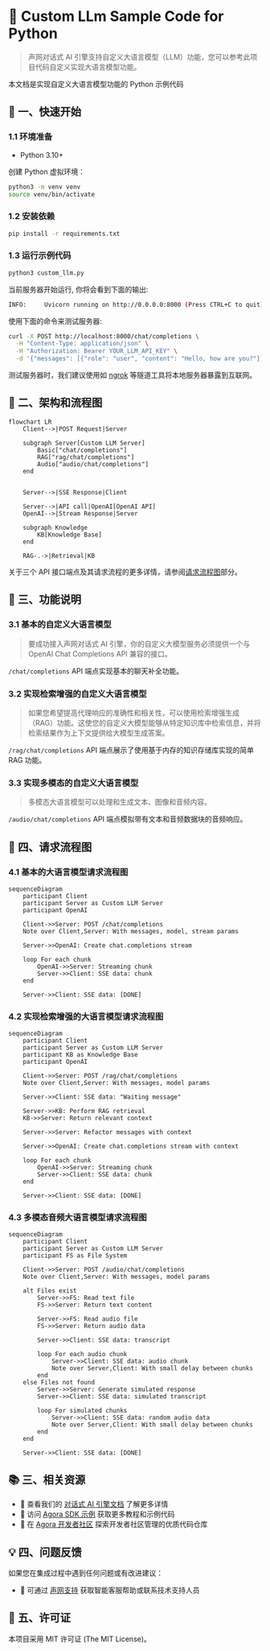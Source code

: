 # 🌟 Custom LLm Sample Code for Python

> 声网对话式 AI 引擎支持自定义大语言模型（LLM）功能，您可以参考此项目代码自定义实现大语言模型功能。

本文档是实现自定义大语言模型功能的 Python 示例代码

## 🚀 一、快速开始

### 1.1 环境准备

- Python 3.10+

创建 Python 虚拟环境：

```bash
python3 -m venv venv
source venv/bin/activate
```

### 1.2 安装依赖

```bash
pip install -r requirements.txt
```

### 1.3 运行示例代码

```bash
python3 custom_llm.py
```

当前服务器开始运行, 你将会看到下面的输出:

```bash
INFO:     Uvicorn running on http://0.0.0.0:8000 (Press CTRL+C to quit)
```

使用下面的命令来测试服务器:

```bash
curl -X POST http://localhost:8000/chat/completions \
  -H "Content-Type: application/json" \
  -H "Authorization: Bearer YOUR_LLM_API_KEY" \
  -d '{"messages": [{"role": "user", "content": "Hello, how are you?"}], "stream": true, "model": "gpt-4o-mini"}'
```
测试服务器时，我们建议使用如 [ngrok](https://ngrok.com/) 等隧道工具将本地服务器暴露到互联网。

## 🔄 二、架构和流程图

```mermaid
flowchart LR
    Client-->|POST Request|Server

    subgraph Server[Custom LLM Server]
        Basic["chat/completions"]
        RAG["rag/chat/completions"]
        Audio["audio/chat/completions"]
    end


    Server-->|SSE Response|Client

    Server-->|API call|OpenAI[OpenAI API]
    OpenAI-->|Stream Response|Server

    subgraph Knowledge
        KB[Knowledge Base]
    end

    RAG-.->|Retrieval|KB
```

关于三个 API 接口端点及其请求流程的更多详情，请参阅[请求流程图](#-四请求流程图)部分。

## 📖 三、功能说明

### 3.1 基本的自定义大语言模型

> 要成功接入声网对话式 AI 引擎，你的自定义大模型服务必须提供一个与 OpenAI Chat Completions API 兼容的接口。

`/chat/completions` API 端点实现基本的聊天补全功能。

### 3.2 实现检索增强的自定义大语言模型

> 如果您希望提高代理响应的准确性和相关性，可以使用检索增强生成（RAG）功能。这使您的自定义大模型能够从特定知识库中检索信息，并将检索结果作为上下文提供给大模型生成答案。

`/rag/chat/completions` API 端点展示了使用基于内存的知识存储库实现的简单 RAG 功能。

### 3.3 实现多模态的自定义大语言模型

> 多模态大语言模型可以处理和生成文本、图像和音频内容。

`/audio/chat/completions` API 端点模拟带有文本和音频数据块的音频响应。

## 📝 四、请求流程图

### 4.1 基本的大语言模型请求流程图

```mermaid
sequenceDiagram
    participant Client
    participant Server as Custom LLM Server
    participant OpenAI

    Client->>Server: POST /chat/completions
    Note over Client,Server: With messages, model, stream params

    Server->>OpenAI: Create chat.completions stream

    loop For each chunk
        OpenAI->>Server: Streaming chunk
        Server->>Client: SSE data: chunk
    end

    Server->>Client: SSE data: [DONE]
```

### 4.2 实现检索增强的大语言模型请求流程图

```mermaid
sequenceDiagram
    participant Client
    participant Server as Custom LLM Server
    participant KB as Knowledge Base
    participant OpenAI

    Client->>Server: POST /rag/chat/completions
    Note over Client,Server: With messages, model params

    Server->>Client: SSE data: "Waiting message"

    Server->>KB: Perform RAG retrieval
    KB->>Server: Return relevant context

    Server->>Server: Refactor messages with context

    Server->>OpenAI: Create chat.completions stream with context

    loop For each chunk
        OpenAI->>Server: Streaming chunk
        Server->>Client: SSE data: chunk
    end

    Server->>Client: SSE data: [DONE]
```

### 4.3 多模态音频大语言模型请求流程图

```mermaid
sequenceDiagram
    participant Client
    participant Server as Custom LLM Server
    participant FS as File System

    Client->>Server: POST /audio/chat/completions
    Note over Client,Server: With messages, model params

    alt Files exist
        Server->>FS: Read text file
        FS->>Server: Return text content

        Server->>FS: Read audio file
        FS->>Server: Return audio data

        Server->>Client: SSE data: transcript

        loop For each audio chunk
            Server->>Client: SSE data: audio chunk
            Note over Server,Client: With small delay between chunks
        end
    else Files not found
        Server->>Server: Generate simulated response
        Server->>Client: SSE data: simulated transcript

        loop For simulated chunks
            Server->>Client: SSE data: random audio data
            Note over Server,Client: With small delay between chunks
        end
    end

    Server->>Client: SSE data: [DONE]
```

## 📚 三、相关资源

- 📖 查看我们的 [对话式 AI 引擎文档](https://doc.shengwang.cn/doc/convoai/restful/landing-page) 了解更多详情
- 🧩 访问 [Agora SDK 示例](https://github.com/AgoraIO) 获取更多教程和示例代码
- 👥 在 [Agora 开发者社区](https://github.com/AgoraIO-Community) 探索开发者社区管理的优质代码仓库

## 💡 四、问题反馈

如果您在集成过程中遇到任何问题或有改进建议：

- 🤖 可通过 [声网支持](https://ticket.shengwang.cn/form?type_id=&sdk_product=&sdk_platform=&sdk_version=&current=0&project_id=&call_id=&channel_name=) 获取智能客服帮助或联系技术支持人员

## 📜 五、许可证

本项目采用 MIT 许可证 (The MIT License)。